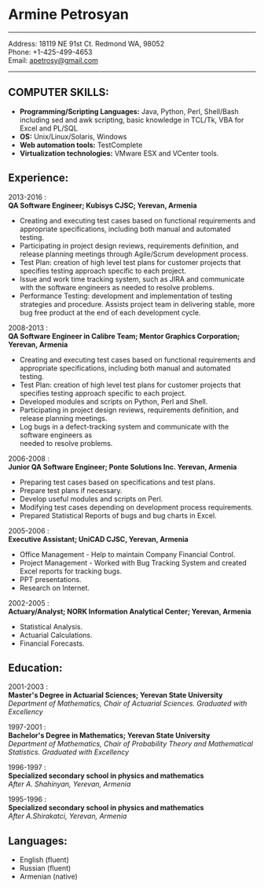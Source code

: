 <h1>Armine Petrosyan</h1>

<hr>

<p>Address:                18119 NE 91st Ct. Redmond WA, 98052 <br>
Phone:                  +1-425-499-4653 <br>
Email:          <a href="mailto: apetrosy@gmail.com"> apetrosy@gmail.com </a> </p>

<hr>


<h2>COMPUTER SKILLS:</h2>
<ul>
<li> <strong>Programming/Scripting  Languages:</strong> Java, Python, Perl, Shell/Bash including sed and awk scripting, basic knowledge in TCL/Tk, VBA for Excel and PL/SQL </li>
<li> <strong>OS:</strong> Unix/Linux/Solaris, Windows </li>
<li> <strong>Web automation tools:</strong> TestComplete </li>
<li> <strong>Virtualization technologies:</strong> VMware ESX and VCenter tools. </li>
</ul>

<h2>Experience:</h2>

<p>2013-2016 : <br>
   <strong>QA Software Engineer; Kubisys CJSC; Yerevan, Armenia</strong>  </p>

<ul>
<li>Creating and executing test cases based on functional requirements and            appropriate  specifications, including both manual and automated testing.      </li>
<li>Participating in project design reviews, requirements definition, and release             planning meetings through Agile/Scrum development process.      </li>
<li>Test Plan: creation of high level test plans for customer projects that 
    specifies testing approach specific to each project.      </li>
<li>Issue and work time tracking system, such as JIRA and communicate with the            software engineers as needed to resolve problems.        </li>
<li>Performance Testing: development and implementation of testing strategies and         procedure. Assists project team in delivering stable, more bug free             product at the  end of each development cycle.       </li>
</ul>

<p>2008-2013 : <br>
  <strong>QA Software Engineer in Calibre Team; Mentor Graphics Corporation; Yerevan, Armenia</strong>  </p>

<ul>
<li>Creating and executing test cases based on functional requirements and appropriate        specifications, including both manual and automated testing.  </li>
<li>Test Plan: creation of high level test plans for customer projects that specifies         testing approach specific to each project.  </li>
<li>Developed modules and scripts on Python, Perl and Shell.  </li>
<li>Participating in project design reviews, requirements definition, and release planning    meetings.  </li>
<li>Log bugs in a defect-tracking system and communicate with the software engineers as <br>
needed to resolve problems.  </li>
</ul>

<p>2006-2008 : <br>
  <strong>Junior QA Software Engineer; Ponte Solutions Inc. Yerevan, Armenia</strong></p>

<ul>
<li>Preparing test cases based on specifications and test plans.  </li>
<li>Prepare test plans if necessary.  </li>
<li>Develop useful modules and scripts on Perl.  </li>
<li>Modifying test cases depending on development process requirements.  </li>
<li>Prepared Statistical Reports of bugs and bug charts in Excel.  </li>
</ul>

<p>2005-2006 : <br>
 <strong>Executive Assistant; UniCAD CJSC, Yerevan, Armenia</strong>  </p>

<ul>
<li>Office Management - Help to maintain Company Financial Control.  </li>
<li>Project Management - Worked with Bug Tracking System and created Excel reports for tracking bugs.  </li>
<li>PPT presentations.  </li>
<li>Research on Internet.  </li>
</ul>

<p>2002-2005 : <br>
 <strong>Actuary/Analyst; NORK Information Analytical Center; Yerevan, Armenia</strong>  </p>

<ul>
<li>Statistical Analysis.</li>
<li>Actuarial Calculations.</li>
<li>Financial Forecasts.  </li>
</ul>

<h2>Education:</h2>

<p>2001-2003 : <br>
 <strong>Master's Degree in Actuarial Sciences; Yerevan State University</strong> <br>
<em>Department of Mathematics, Chair of Actuarial Sciences. Graduated with Excellency</em>  </p>

<p>1997-2001 : <br>
 <strong>Bachelor's Degree in Mathematics; Yerevan State University</strong> <br>
<em>Department of Mathematics, Chair of Probability Theory and Mathematical Statistics.</em>
<em>Graduated with Excellency</em>  </p>

<p>1996-1997 : <br>
 <strong>Specialized secondary school in physics and mathematics</strong> <br>
<em>After A. Shahinyan, Yerevan, Armenia</em>  </p>

<p>1995-1996 : <br>
 <strong>Specialized secondary school in physics and mathematics</strong> <br>
<em>After A.Shirakatci, Yerevan, Armenia</em>  </p>

<h2>Languages:</h2>

<ul>
<li>English (fluent)    </li>
<li>Russian (fluent)    </li>
<li>Armenian (native)  </li>
</ul>
